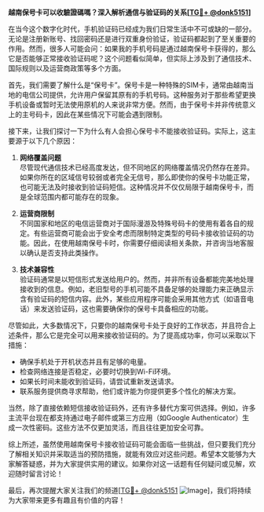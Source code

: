 **越南保号卡可以收驗證碼嗎？深入解析通信与验证码的关系[[TG💪+ @donk5151](https://t.me/s/donk5151)]**

在当今这个数字化时代，手机验证码已经成为我们日常生活中不可或缺的一部分。无论是注册新账号、找回密码还是进行双重身份验证，验证码都起到了至关重要的作用。然而，很多人可能会问：如果我的手机号码是通过越南保号卡获得的，那么它是否能够正常接收验证码呢？这个问题看似简单，但实际上涉及到了通信技术、国际规则以及运营商政策等多个方面。

首先，我们需要了解什么是“保号卡”。保号卡是一种特殊的SIM卡，通常由越南当地的电信公司提供，允许用户保留其原有的手机号码。这种服务对于那些希望更换手机设备或暂时无法使用原机的人来说非常方便。然而，由于保号卡并非传统意义上的主号码卡，因此在某些情况下可能会遇到限制。

接下来，让我们探讨一下为什么有人会担心保号卡不能接收验证码。实际上，这主要源于以下几个原因：

1. **网络覆盖问题**  
   尽管现代通信技术已经高度发达，但不同地区的网络覆盖情况仍然存在差异。如果你所在的区域信号较弱或者完全无信号，那么即使你的保号卡功能正常，也可能无法及时接收到验证码短信。这种情况并不仅仅局限于越南保号卡，而是全球范围内都可能存在的现象。

2. **运营商限制**  
   不同国家和地区的电信运营商对于国际漫游及特殊号码卡的使用有着各自的规定。有些运营商可能会出于安全考虑而限制特定类型的号码卡接收验证码的功能。因此，在使用越南保号卡时，你需要仔细阅读相关条款，并咨询当地客服以确认是否支持此类操作。

3. **技术兼容性**  
   验证码通常是以短信形式发送给用户的。然而，并非所有设备都能完美地处理接收到的信息。例如，老旧型号的手机可能不具备足够的处理能力来正确显示含有验证码的短信内容。此外，某些应用程序可能会采用其他方式（如语音电话）来发送验证码，这也需要确保你的保号卡具备相应的功能。

尽管如此，大多数情况下，只要你的越南保号卡处于良好的工作状态，并且符合上述条件，那么它是完全可以用来接收验证码的。为了提高成功率，你可以采取以下措施：

- 确保手机处于开机状态并且有足够的电量。
- 检查网络连接是否稳定，必要时切换到Wi-Fi环境。
- 如果长时间未能收到验证码，请尝试重新发送请求。
- 联系服务提供商寻求帮助，他们或许能为你提供更多个性化的解决方案。

当然，除了直接依赖短信接收验证码外，还有许多替代方案可供选择。例如，许多主流平台现在都支持通过电子邮件或第三方应用（如Google Authenticator）生成一次性密码。这些方法不仅更加灵活，而且往往更加安全可靠。

综上所述，虽然使用越南保号卡接收验证码可能会面临一些挑战，但只要我们充分了解相关知识并采取适当的预防措施，就能有效应对这些问题。希望本文能够为大家解答疑惑，并为大家提供实用的建议。如果你对这一话题有任何疑问或见解，欢迎随时留言讨论！

最后，再次提醒大家关注我们的频道[[TG💪+ @donk5151](https://t.me/s/donk5151) ![Image](https://i.postimg.cc/rwNCRYN7/Snipaste-2025-04-30-17-27-05.png)]，我们将持续为大家带来更多有趣且有价值的内容！